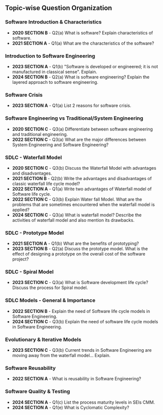 ## **Topic-wise Question Organization**

### **Software Introduction & Characteristics**
- **2020 SECTION B** - Q2(a) What is software? Explain characteristics of software.
- **2021 SECTION A** - Q1(a) What are the characteristics of the software?

### **Introduction to Software Engineering**
- **2023 SECTION A** - Q1(b) "Software is developed or engineered; it is not manufactured in classical sense". Explain.
- **2024 SECTION B** - Q2(a) What is software engineering? Explain the layered approach to software engineering.

### **Software Crisis**
- **2023 SECTION A** - Q1(a) List 2 reasons for software crisis.

### **Software Engineering vs Traditional/System Engineering**
- **2020 SECTION C** - Q3(a) Differentiate between software engineering and traditional engineering.
- **2022 SECTION C** - Q3(a) What are the major differences between System Engineering and Software Engineering?

### **SDLC - Waterfall Model**
- **2020 SECTION C** - Q3(b) Discuss the Waterfall Model with advantages and disadvantages.
- **2021 SECTION B** - Q2(b) Write the advantages and disadvantages of classic waterfall life cycle model?
- **2022 SECTION A** - Q1(a) Write two advantages of Waterfall model of Software life cycle.
- **2022 SECTION C** - Q3(b) Explain Water fall Model. What are the problems that are sometimes encountered when the waterfall model is applied?
- **2024 SECTION C** - Q3(a) What is waterfall model? Describe the activities of waterfall model and also mention its drawbacks.

### **SDLC - Prototype Model**
- **2021 SECTION A** - Q1(b) What are the benefits of prototyping?
- **2023 SECTION B** - Q2(a) Discuss the prototype model. What is the effect of designing a prototype on the overall cost of the software project?

### **SDLC - Spiral Model**
- **2023 SECTION C** - Q3(a) What is Software development life cycle? Discuss the process for Spiral model.

### **SDLC Models - General & Importance**
- **2022 SECTION B** - Explain the need of Software life cycle models in Software Engineering.
- **2024 SECTION C** - Q3(b) Explain the need of software life cycle models in Software Engineering.

### **Evolutionary & Iterative Models**
- **2023 SECTION C** - Q3(b) Current trends in Software Engineering are moving away from the waterfall model… Explain.

### **Software Reusability**
- **2022 SECTION A** - What is reusability in Software Engineering?

### **Software Quality & Testing**
- **2024 SECTION A** - Q1(c) List the process maturity levels in SEIs CMM.
- **2024 SECTION A** - Q1(e) What is Cyclomatic Complexity?
